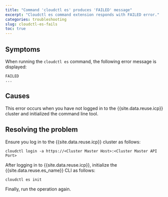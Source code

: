 ```yaml
---
title: "Command 'cloudctl es' produces 'FAILED' message"
excerpt: "Cloudctl es command extension responds with FAILED error."
categories: troubleshooting
slug: cloudctl-es-fails
toc: true
---
```


## Symptoms

When running the `cloudctl es` command, the following error message is displayed:

```
FAILED
...
```

## Causes

This error occurs when you have not logged in to the {{site.data.reuse.icp}} cluster and initialized the command line tool.

## Resolving the problem

Ensure you log in to the {{site.data.reuse.icp}} cluster as follows:

```
cloudctl login -a https://<Cluster Master Host>:<Cluster Master API Port>
```

After logging in to {{site.data.reuse.icp}}, initialize the {{site.data.reuse.es_name}} CLI as follows:

```
cloudctl es init
```

Finally, run the operation again.
